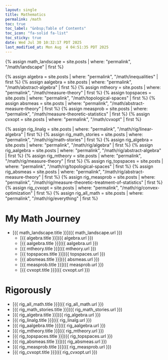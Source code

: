 ```yaml
---
layout: single
title: Mathematics
permalink: /math
toc: true
toc_label: "&nbsp;Table of Contents"
toc_icon: "fa-solid fa-list"
toc_sticky: true
date: Wed Jul 30 10:32:17 PDT 2025
last_modified_at: Mon Aug  4 04:51:35 PDT 2025
---
```


{% assign math_landscape = site.posts | where: "permalink", "/math/landscape" | first %}

{% assign algebra = site.posts | where: "permalink", "/math/inequalities" | first %}
{% assign aalgebra = site.posts | where: "permalink", "/math/abstract-algebra" | first %}
{% assign mtheory = site.posts | where: "permalink", "/math/measure-theory" | first %}
{% assign topspaces = site.posts | where: "permalink", "/math/topological-spaces" | first %}
{% assign absmeas = site.posts | where: "permalink", "/math/abstract-measure-theory" | first %}
{% assign measprob = site.posts | where: "permalink", "/math/measure-theoretic-statistics" | first %}
{% assign cvxopt = site.posts | where: "permalink", "/math/cvxopt" | first %}

{% assign rig_linalg = site.posts | where: "permalink", "/math/rig/linear-algebra" | first %}
{% assign rig_math_stories = site.posts | where: "permalink", "/math/rig/math-stories" | first %}
{% assign rig_algebra = site.posts | where: "permalink", "/math/rig/algebra" | first %}
{% assign rig_aalgebra = site.posts | where: "permalink", "/math/rig/abstract-algebra" | first %}
{% assign rig_mtheory = site.posts | where: "permalink", "/math/rig/measure-theory" | first %}
{% assign rig_topspaces = site.posts | where: "permalink", "/math/rig/topological-spaces" | first %}
{% assign rig_absmeas = site.posts | where: "permalink", "/math/rig/abstract-measure-theory" | first %}
{% assign rig_measprob = site.posts | where: "permalink", "/math/rig/measure-theoretic-treatment-of-statistics" | first %}
{% assign rig_cvxopt = site.posts | where: "permalink", "/math/rig/convex-optimization" | first %}
{% assign rig_all_math = site.posts | where: "permalink", "/math/rig/everything" | first %}

# My Math Journey

- [{{ math_landscape.title }}]({{ math_landscape.url }})
	- [{{ algebra.title }}]({{ algebra.url }})
	- [{{ aalgebra.title }}]({{ aalgebra.url }})
	- [{{ mtheory.title }}]({{ mtheory.url }})
	- [{{ topspaces.title }}]({{ topspaces.url }})
	- [{{ absmeas.title }}]({{ absmeas.url }})
	- [{{ measprob.title }}]({{ measprob.url }})
	- [{{ cvxopt.title }}]({{ cvxopt.url }})

# Rigorously

- [{{ rig_all_math.title }}]({{ rig_all_math.url }})
- [{{ rig_math_stories.title }}]({{ rig_math_stories.url }})
- [{{ rig_algebra.title }}]({{ rig_algebra.url }})
- [{{ rig_linalg.title }}]({{ rig_linalg.url }})
- [{{ rig_aalgebra.title }}]({{ rig_aalgebra.url }})
- [{{ rig_mtheory.title }}]({{ rig_mtheory.url }})
- [{{ rig_topspaces.title }}]({{ rig_topspaces.url }})
- [{{ rig_absmeas.title }}]({{ rig_absmeas.url }})
- [{{ rig_measprob.title }}]({{ rig_measprob.url }})
- [{{ rig_cvxopt.title }}]({{ rig_cvxopt.url }})
